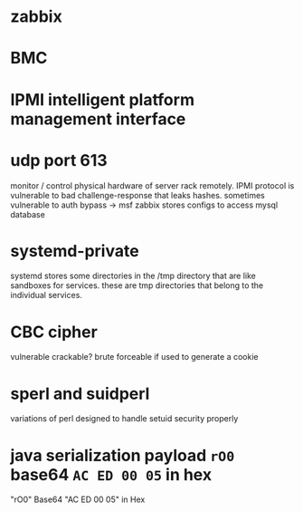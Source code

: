 # zabbix
# BMC
# IPMI intelligent platform management interface
# udp port 613
monitor / control physical hardware of server rack remotely.
IPMI protocol is vulnerable to bad challenge-response that leaks hashes.
sometimes vulnerable to auth bypass -> msf
zabbix stores configs to access mysql database

# systemd-private
systemd stores some directories in the /tmp directory that are like sandboxes for services.
these are tmp directories that belong to the individual services.

# CBC cipher
vulnerable
crackable?
brute forceable if used to generate a cookie

# sperl and suidperl
variations of perl designed to handle setuid security properly

# java serialization payload `rO0` base64 `AC ED 00 05` in hex
"rO0" Base64
"AC ED 00 05" in Hex

